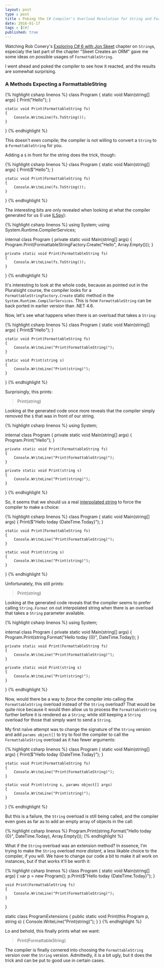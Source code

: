 ```yaml
---
layout: post
type : post
title : Poking the C# Compiler's Overload Resolution for String and FormattableString
date: 2016-01-17
tags : [C#]
published: true
---
```

Watching Rob Conery's [Exploring C# 6 with Jon Skeet](http://www.pluralsight.com/courses/csharp-with-jon-skeet) chapter on `String`s, especialy the last part of the chapter "Skeet Creates an ORM" gave me some ideas on possible usages of `FormattableString`.

I went ahead and poked the compiler to see how it reacted, and the results are somewhat surprising.

### A Methods Expecting a FormattableString

{% highlight csharp linenos %}
class Program
{
    static void Main(string[] args)
    {
        Print("Hello");
    }

    static void Print(FormattableString fs)
    {
        Console.WriteLine(fs.ToString());
    }
}
{% endhighlight %}

This doesn't even compile; the compiler is not willing to convert a `String` to a `FormattableString` for you.

Adding a `$` in front for the string does the trick, though:

{% highlight csharp linenos %}
class Program
{
    static void Main(string[] args)
    {
        Print($"Hello");
    }

    static void Print(FormattableString fs)
    {
        Console.WriteLine(fs.ToString());
    }
}
{% endhighlight %}

The interesting bits are only revealed when looking at what the compiler generated for us (I use [ILSpy](http://ilspy.net/)):

{% highlight csharp linenos %}
using System;
using System.Runtime.CompilerServices;

internal class Program
{
	private static void Main(string[] args)
	{
		Program.Print(FormattableStringFactory.Create("Hello", Array.Empty<object>()));
	}

	private static void Print(FormattableString fs)
	{
		Console.WriteLine(fs.ToString());
	}
}
{% endhighlight %}

It's interesting to look at the whole code, because as pointed out in the Pluralsight course, the compiler looks for a `FormattableStringFactory.Create` static method in the `System.Runtime.CompilerServices`. This is how `FormattableString` can be back ported in earlier version than .NET 4.6.

Now, let's see what happens when there is an overload that takes a `String`:

{% highlight csharp linenos %}
class Program
{
    static void Main(string[] args)
    {
        Print($"Hello");
    }

    static void Print(FormattableString fs)
    {
        Console.WriteLine("Print(FormattableString)");
    }

    static void Print(string s)
    {
        Console.WriteLine("Print(string)");
    }
}
{% endhighlight %}

Surprisingly, this prints:

> Print(string)

Looking at the generated code once more reveals that the compiler simply removed the `$` that was in front of our string.

{% highlight csharp linenos %}
using System;

internal class Program
{
	private static void Main(string[] args)
	{
		Program.Print("Hello");
	}

	private static void Print(FormattableString fs)
	{
		Console.WriteLine("Print(FormattableString)");
	}

	private static void Print(string s)
	{
		Console.WriteLine("Print(string)");
	}
}
{% endhighlight %}

So, it seems that we should us a real [interpolated string](https://msdn.microsoft.com/en-us/library/dn961160.aspx) to force the compiler to make a choice:

{% highlight csharp linenos %}
class Program
{
    static void Main(string[] args)
    {
        Print($"Hello today {DateTime.Today}");
    }

    static void Print(FormattableString fs)
    {
        Console.WriteLine("Print(FormattableString)");
    }

    static void Print(string s)
    {
        Console.WriteLine("Print(string)");
    }
}
{% endhighlight %}

Unfortunately, this still prints:

> Print(string)

Looking at the generated code reveals that the compiler seems to prefer calling `String.Format` on out interpolated string when there is an overload that takes a `String` parameter available.

{% highlight csharp linenos %}
using System;

internal class Program
{
	private static void Main(string[] args)
	{
		Program.Print(string.Format("Hello today {0}", DateTime.Today));
	}

	private static void Print(FormattableString fs)
	{
		Console.WriteLine("Print(FormattableString)");
	}

	private static void Print(string s)
	{
		Console.WriteLine("Print(string)");
	}
}
{% endhighlight %}
 
 Now, would there be a way to _force_  the compiler into calling the `FormattableString` overload instead of the `String` overload? That would be quite nice because it would then allow us to process the `FormattableString` further before it is rendered as a `String`; while still keeping a `String` overload for those that simply want to send a `String`.
 
 My first naïve attempt was to change the signature of the `String` version and add `params object[]` to try to fool the compiler to call the `FormattableString` overload as it has fewer arguments:
 
{% highlight csharp linenos %}
class Program
{
    static void Main(string[] args)
    {
        Print($"Hello today {DateTime.Today}");
    }

    static void Print(FormattableString fs)
    {
        Console.WriteLine("Print(FormattableString)");
    }

    static void Print(string s, params object[] args)
    {
        Console.WriteLine("Print(string)");
    }
}
{% endhighlight %}

But this is a failure, the `String` overload is still being called, and the compiler even goes as far as to add an empty array of objects in the call:

{% highlight csharp linenos %}
Program.Print(string.Format("Hello today {0}", DateTime.Today), Array.Empty<object>());
{% endhighlight %}

What if the `String` overload was an extension method? In essence, I'm trying to make the `String` overload more _distant_, a less likable choice to the compiler, if you will. We have to change our code a bit to make it all work on instances, but if that works it'll be worth it:

{% highlight csharp linenos %}
class Program
{
    static void Main(string[] args)
    {
        var p = new Program();
        p.Print($"Hello today {DateTime.Today}");
    }

    void Print(FormattableString fs)
    {
        Console.WriteLine("Print(FormattableString)");
    }
}

static class ProgramExtensions
{
    public static void Print(this Program p, string s)
    {
        Console.WriteLine("Print(string)");
    }
}
{% endhighlight %}

Lo and behold, this finally prints what we want:

> Print(FormattableString)

The compiler is finally cornered into choosing the `FormattableString` version over the `String` version. Admittedly, it is a bit ugly, but it does the trick and can be put to good use in certain cases.